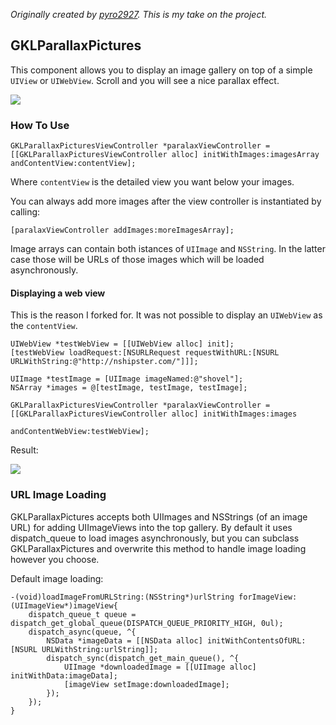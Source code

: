 *Originally created by [pyro2927](https://github.com/pyro2927). This is my take on the project.*
## GKLParallaxPictures

This component allows you to display an image gallery on top of a simple `UIView` or `UIWebView`. Scroll and you will see a nice parallax effect.

![](https://raw.github.com/pyro2927/GKLParallaxPictures/master/screenshot1.gif)

### How To Use

	GKLParallaxPicturesViewController *paralaxViewController = [[GKLParallaxPicturesViewController alloc] initWithImages:imagesArray andContentView:contentView];
	
Where `contentView` is the detailed view you want below your images.

You can always add more images after the view controller is instantiated by calling:

	[paralaxViewController addImages:moreImagesArray];

Image arrays can contain both istances of `UIImage` and `NSString`. In the latter case those will be URLs of those images which will be loaded asynchronously.

#### Displaying a web view

This is the reason I forked for. It was not possible to display an `UIWebView` as the `contentView`.

    UIWebView *testWebView = [[UIWebView alloc] init];
    [testWebView loadRequest:[NSURLRequest requestWithURL:[NSURL URLWithString:@"http://nshipster.com/"]]];
    
    UIImage *testImage = [UIImage imageNamed:@"shovel"];
    NSArray *images = @[testImage, testImage, testImage];
    
    GKLParallaxPicturesViewController *paralaxViewController = [[GKLParallaxPicturesViewController alloc] initWithImages:images
                                                                                                          andContentWebView:testWebView];

Result:

![](https://raw.github.com/pyro2927/GKLParallaxPictures/master/screenshot2.png)


### URL Image Loading

GKLParallaxPictures accepts both UIImages and NSStrings (of an image URL) for adding UIImageViews into the top gallery.  By default it uses dispatch_queue to load images asynchronously, but you can subclass GKLParallaxPictures and overwrite this method to handle image loading however you choose.

Default image loading:

	-(void)loadImageFromURLString:(NSString*)urlString forImageView:(UIImageView*)imageView{
    	dispatch_queue_t queue = dispatch_get_global_queue(DISPATCH_QUEUE_PRIORITY_HIGH, 0ul);
    	dispatch_async(queue, ^{
        	NSData *imageData = [[NSData alloc] initWithContentsOfURL:[NSURL URLWithString:urlString]];
        	dispatch_sync(dispatch_get_main_queue(), ^{
            	UIImage *downloadedImage = [[UIImage alloc] initWithData:imageData];
            	[imageView setImage:downloadedImage];
        	});
    	});
	}